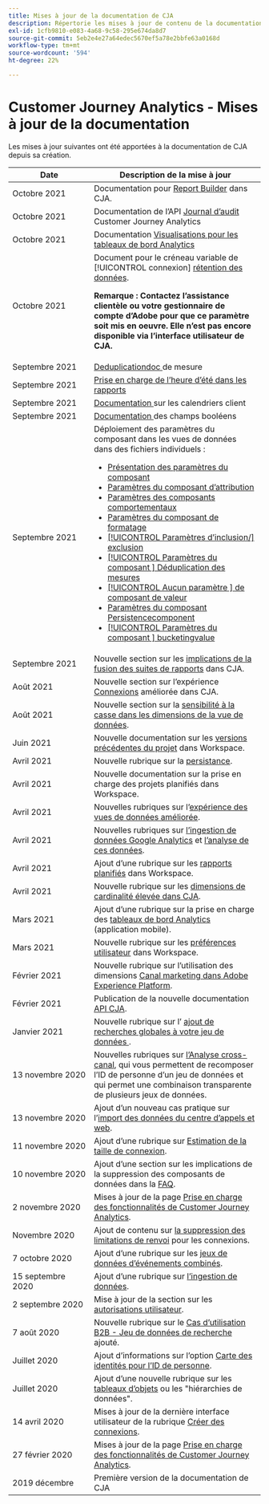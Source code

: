 ```yaml
---
title: Mises à jour de la documentation de CJA
description: Répertorie les mises à jour de contenu de la documentation du Customer Journey Analytics depuis décembre 2019.
exl-id: 1cfb9810-e083-4a68-9c58-295e674da8d7
source-git-commit: 5eb2e4e27a64edec5670ef5a78e2bbfe63a0168d
workflow-type: tm+mt
source-wordcount: '594'
ht-degree: 22%

---
```


# Customer Journey Analytics - Mises à jour de la documentation

Les mises à jour suivantes ont été apportées à la documentation de CJA depuis sa création.

| Date | Description de la mise à jour |
| --- | --- |
| Octobre 2021 | Documentation pour [Report Builder](https://experienceleague.adobe.com/docs/analytics-platform/using/cja-reportbuilder/report-buider-overview.html#) dans CJA. |
| Octobre 2021 | Documentation de l’API [Journal d’audit](https://adobe.io/cja-apis/docs/endpoints/auditlogs/) Customer Journey Analytics |
| Octobre 2021 | Documentation [Visualisations pour les tableaux de bord Analytics](https://experienceleague.adobe.com/docs/analytics-platform/using/cja-dashboards/create-scorecard.html?lang=en#apply-visualizations) |
| Octobre 2021 | Document pour le créneau variable de [!UICONTROL connexion] [rétention des données](https://experienceleague.adobe.com/docs/analytics-platform/using/cja-connections/manage-connections.html?lang=en#set-rolling-window-for-connection-data-retention).<p>**Remarque : Contactez l’assistance clientèle ou votre gestionnaire de compte d’Adobe pour que ce paramètre soit mis en oeuvre. Elle n’est pas encore disponible via l’interface utilisateur de CJA.** |
| Septembre 2021 | [Deduplicationdoc ](https://experienceleague.adobe.com/docs/analytics-platform/using/cja-dataviews/component-settings/metric-deduplication.html?lang=fr) de mesure |
| Septembre 2021 | [Prise en charge de l’heure d’été dans les rapports](https://experienceleague.adobe.com/docs/analytics-platform/using/cja-dataviews/create-dataview.html?lang=fr#calendar) |
| Septembre 2021 | [Documentation ](https://experienceleague.adobe.com/docs/analytics-platform/using/cja-dataviews/create-dataview.html?lang=en#calendar) sur les calendriers client |
| Septembre 2021 | [Documentation ](https://experienceleague.adobe.com/docs/analytics-platform/using/cja-dataviews/component-settings/behavior.html?lang=fr) des champs booléens |
| Septembre 2021 | Déploiement des paramètres du composant dans les vues de données dans des fichiers individuels :<ul><li>[ Présentation des paramètres du composant](/help/data-views/component-settings/overview.md)</li><li>[ Paramètres du composant d’attribution](/help/data-views/component-settings/attribution.md)</li><li>[ Paramètres des composants comportementaux](/help/data-views/component-settings/behavior.md)</li><li>[ Paramètres du composant de formatage](/help/data-views/component-settings/format.md)</li><li>[[!UICONTROL Paramètres d’inclusion/] exclusion](/help/data-views/component-settings/include-exclude-values.md)</li><li>[[!UICONTROL Paramètres du composant ] Déduplication des mesures](/help/data-views/component-settings/metric-deduplication.md)</li><li>[[!UICONTROL Aucun paramètre ] de composant de valeur](/help/data-views/component-settings/no-value-options.md)</li><li>[ Paramètres du composant Persistencecomponent](/help/data-views/component-settings/persistence.md)</li><li>[[!UICONTROL Paramètres du composant ] bucketingvalue](/help/data-views/component-settings/value-bucketing.md)</li></ul> |
| Septembre 2021 | Nouvelle section sur les [implications de la fusion des suites de rapports](https://experienceleague.adobe.com/docs/analytics-platform/using/cja-overview/cja-faq.html?lang=fr#6.-comments-when-merge-report-suites-in-cja) dans CJA. |
| Août 2021 | Nouvelle section sur l’expérience [Connexions](https://experienceleague.adobe.com/docs/analytics-platform/using/cja-connections/manage-connections.html?lang=en) améliorée dans CJA. |
| Août 2021 | Nouvelle section sur la [sensibilité à la casse dans les dimensions de la vue de données](https://experienceleague.adobe.com/docs/analytics-platform/using/cja-dataviews/create-dataview.html?lang=fr#configure-behavior-settings). |
| Juin 2021 | Nouvelle documentation sur les [versions précédentes du projet](https://experienceleague.adobe.com/docs/analytics-platform/using/cja-workspace/build-workspace-project/save-projects.html?lang=en#previous-version) dans Workspace. |
| Avril 2021 | Nouvelle rubrique sur la [persistance](data-views/component-settings/persistence.md). |
| Avril 2021 | Nouvelle documentation sur la prise en charge des projets planifiés dans Workspace. |
| Avril 2021 | Nouvelles rubriques sur l’[expérience des vues de données améliorée](/help/data-views/data-views.md). |
| Avril 2021 | Nouvelles rubriques sur [l’ingestion de données Google Analytics](/help/use-cases/ga-to-cja.md) et [l’analyse de ces données](/help/use-cases/ga-to-cja-reporting.md). |
| Avril 2021 | Ajout d’une rubrique sur les [rapports planifiés](/help/analysis-workspace/curate-share/t-schedule-report.md) dans Workspace. |
| Avril 2021 | Nouvelle rubrique sur les [dimensions de cardinalité élevée dans CJA](/help/components/dimensions/high-cardinality.md). |
| Mars 2021 | Ajout d’une rubrique sur la prise en charge des [tableaux de bord Analytics](/help/mobile-app/home.md) (application mobile). |
| Mars 2021 | Nouvelle rubrique sur les [préférences utilisateur](/help/analysis-workspace/user-preferences.md) dans Workspace. |
| Février 2021 | Nouvelle rubrique sur l’utilisation des dimensions [Canal marketing dans Adobe Experience Platform](/help/use-cases/marketing-channels.md). |
| Février 2021 | Publication de la nouvelle documentation [API CJA](https://www.adobe.io/cja-apis/docs/). |
| Janvier 2021 | Nouvelle rubrique sur l’ [ajout de recherches globales à votre jeu de données ](/help/use-cases/global-lookups.md). |
| 13 novembre 2020 | Nouvelles rubriques sur [l’Analyse cross-canal](/help/connections/cca/overview.md), qui vous permettent de recomposer l’ID de personne d’un jeu de données et qui permet une combinaison transparente de plusieurs jeux de données. |
| 13 novembre 2020 | Ajout d’un nouveau cas pratique sur l’[import des données du centre d’appels et web](/help/use-cases/call-center.md). |
| 11 novembre 2020 | Ajout d’une rubrique sur [Estimation de la taille de connexion](/help/connections/estimate-connection-size.md). |
| 10 novembre 2020 | Ajout d’une section sur les implications de la suppression des composants de données dans la [FAQ](/help/getting-started/cja-faq.md). |
| 2 novembre 2020 | Mises à jour de la page [Prise en charge des fonctionnalités de Customer Journey Analytics](/help/getting-started/cja-aa.md). |
| Novembre 2020 | Ajout de contenu sur [la suppression des limitations de renvoi](https://experienceleague.adobe.com/docs/analytics-platform/using/cja-connections/create-connection.html?lang=en#backfill-historical-data) pour les connexions. |
| 7 octobre 2020 | Ajout d’une rubrique sur les [jeux de données d’événements combinés](/help/connections/combined-dataset.md). |
| 15 septembre 2020 | Ajout d’une rubrique sur [l’ingestion de données](/help/use-cases/data-ingestion.md). |
| 2 septembre 2020 | Mise à jour de la section sur les [autorisations utilisateur](https://experienceleague.adobe.com/docs/analytics-platform/using/cja-overview/cja-overview.html?lang=fr). |
| 7 août 2020 | Nouvelle rubrique sur le [Cas d’utilisation B2B - Jeu de données de recherche](/help/use-cases/b2b.md) ajouté. |
| Juillet 2020 | Ajout d’informations sur l’option [Carte des identités pour l’ID de personne](https://experienceleague.adobe.com/docs/analytics-platform/using/cja-connections/create-connection.html?lang=fr). |
| Juillet 2020 | Ajout d’une nouvelle rubrique sur les [tableaux d’objets](/help/use-cases/object-arrays.md) ou les &quot;hiérarchies de données&quot;. |
| 14 avril 2020 | Mises à jour de la dernière interface utilisateur de la rubrique [Créer des connexions](/help/connections/create-connection.md). |
| 27 février 2020 | Mises à jour de la page [Prise en charge des fonctionnalités de Customer Journey Analytics](/help/getting-started/cja-aa.md). |
| 2019 décembre | Première version de la documentation de CJA |
